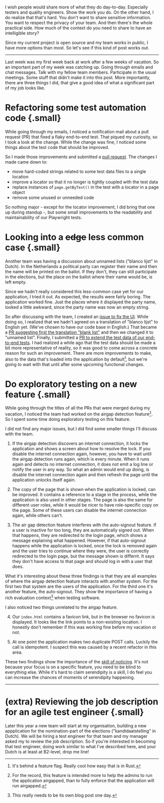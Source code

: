 <!--
.. title: Some of the things I did after being off for a few weeks
.. slug: some-of-the-things-i-did-after-being-off-for-a-few-weeks
.. date: 2025-06-28
.. category: 
.. tags: 
.. type: text
.. description: Show what you do day-to-day!
-->

I wish people would share more of what they do day-to-day. Especially testers and quality engineers. Show the work you do. On the other hand, I do realize that that's hard. You don't want to share sensitive information. You want to respect the privacy of your team. And then there's the whole practical side. How much of the context do you need to share to have an intelligible story?

Since my current project is open source and my team works in public, I have more options than most. So let's see if this kind of post works out.

---

Last week was my first week back at work after a few weeks of vacation. So an important part of my week was catching up. Going through emails and chat messages. Talk with my fellow team members. Participate in the usual meetings. Some stuff that didn't make it into this post. More importantly, there are three things I did, that give a good idea of what a significant part of my job looks like.


# Refactoring some test automation code {.small}

While going through my emails, I noticed a notification mail about a pull request (PR) that fixed a flaky end-to-end test. That piqued my curiosity, so I took a look at the change. While the change was fine, I noticed some things about the test code that should be improved.

So I made those improvements and submitted a [pull request](https://github.com/kiesraad/abacus/pull/1671). The changes I made came down to:

- move hard-coded strings related to some test data files to a single location
- improve a locator so that it no longer is tightly coupled with the test data
- replace instances of `page.getByText()` in the test with a locator in a page object
- remove some unused or unneeded code

So nothing major - except for the locator improvement, I did bring that one up during standup -, but some small improvements to the readability and maintainability of our Playwright tests.


# Looking into a ~~edge~~ less common case {.small}

Another team was having a discussion about unnamed lists ("blanco lijst" in Dutch). In the Netherlands a political party can register their name and then the name will be printed on the ballot. If they don't, they can still participate in the elections, but the place on the ballot where their name would be, is left empty.

Since we hadn't really considered this less-common case yet for our application, I tried it out. As expected, the results were fairly boring. The application worked fine. Just the places where it displayed the party name, looked a little awkward, since the party name was now an empty string.

So after discussing with the team, I created an [issue to fix the UI](https://github.com/kiesraad/abacus/issues/1685). While doing so, I realized that we hadn't agreed on a translation of "blanco lijst" to English yet. (We've chosen to have our code base in English.) That became a [PR suggesting first the translation "blank list"](https://github.com/kiesraad/abacus/pull/1682) and then we changed it to "unnamed list". Finally, I submitted a [PR to extend the test data of our end-to-end tests](https://github.com/kiesraad/abacus/pull/1686). I had realized a while ago that the test data should be made a bit more representative of reality, so it was good to come across a concrete reason for such an improvement. There are more improvements to make, also to the data that's loaded into the application by default[^1], but we're going to wait with that until after some upcoming functional changes.

[^1]: It's behind a feature flag. Really cool how easy that is in Rust.


# Do exploratory testing on a new feature {.small}

While going through the titles of all the PRs that were merged during my vacation, I noticed the team had worked on the airgap detection feature[^2]. So I spent some time doing exploratory testing on this feature.

[^2]: For the record, this feature is intended more to help the admins to run the application airgapped, than to fully enforce that the application will run airgapped.

I did not find any major issues, but I did find some smaller things I'll discuss with the team.

1) If the airgap detection discovers an internet connection, it locks the application and shows a screen about how to resolve the lock. If you disable the internet connection again, however, you have to wait until the airgap detection runs again, which is every minute. When it runs again and detects no internet connection, it does not emit a log line or notify the user in any way. So what an admin would end up doing, is disable the internet connection again and then refresh the page until the application unlocks itself again.

2) The copy of the page that is shown when the application is locked, can be improved. It contains a reference to a stage in the process, while the application is also used in other stages. The page is also the same for different user roles, while it would be nicer to have role-specific copy on the page. Some of these users can disable the internet connection again, while others can't.

3) The air gap detection feature interferes with the auto-signout feature. If a user is inactive for too long, they are automatically signed out. When that happens, they are redirected to the login page, which shows a message explaining what happened. However, if that auto-signout happens while the application is locked, once the lock is removed again and the user tries to continue where they were, the user is correctly redirected to the login page, but the message shown is differnt. It says they don't have access to that page and should log in with a user that does.

What it's interesting about these three findings is that they are all examples of where the airgap detection feature interacts with another system. For the first two that system are the users of the application. For the third one it's another feature, the auto-signout. They show the importance of having a rich evaluation context[^3] when testing software.

[^3]: This really needs to be its own blog post one day.

I also noticed two things unrelated to the airgap feature.

4) Our `index.html` contains a favicon link, but in the browser no favicon is displayed. It looks like the link points to a non-existing location. I honestly don't remember if this was working fine before my vacation or not.

5) At one point the application makes two duplicate POST calls. Luckily the call is idempotent. I suspect this was caused by a recent refactor in this area.

These two findings show the importance of the [skill of noticing](link://slug/the-nine-skills-of-exploratory-testing#noticing). It's not because your focus is on a specific feature, you need to be blind to everything else. While it's hard to claim serendipity is a skill, I do feel you can increase the chances of moments of serendipity happening.

---

# (extra) Reviewing the job description for an agile test engineer {.small}

Later this year a new team will start at my organisation, building a new appplication for the nomination-part of the elections ("kandidaatstelling" in Dutch). We will be hiring a test engineer for that team and my manager asked my to review the job description. So if you're interested in becoming that test engineer, doing work similar to what I've described here, and your Dutch is at least at B2-level, drop me line!
